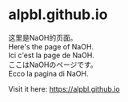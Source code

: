 # alpbl.github.io
这里是NaOH的页面。\
Here's the page of NaOH.\
Ici c'est la page de NaOH.\
ここはNaOHのページです。\
Ecco la pagina di NaOH.

Visit it here: https://alpbl.github.io
